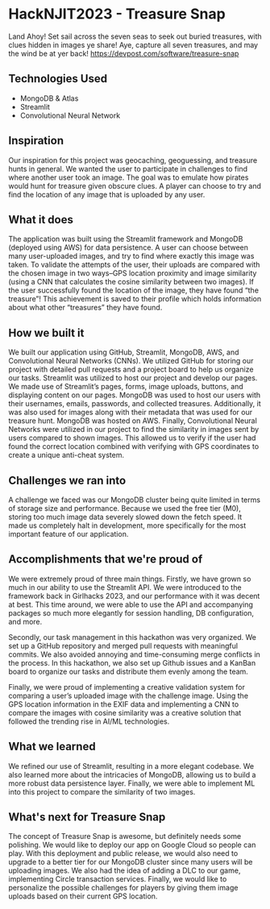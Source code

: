 # HackNJIT2023 - Treasure Snap
Land Ahoy! Set sail across the seven seas to seek out buried treasures, with clues hidden in images ye share! Aye, capture all seven treasures, and may the wind be at yer back!
https://devpost.com/software/treasure-snap
## Technologies Used
- MongoDB & Atlas
- Streamlit
- Convolutional Neural Network

## Inspiration
Our inspiration for this project was geocaching, geoguessing, and treasure hunts in general.  We wanted the user to participate in challenges to find where another user took an image.  The goal was to emulate how pirates would hunt for treasure given obscure clues.  A player can choose to try and find the location of any image that is uploaded by any user.

## What it does
The application was built using the Streamlit framework and MongoDB (deployed using AWS) for data persistence.  A user can choose between many user-uploaded images, and try to find where exactly this image was taken.  To validate the attempts of the user, their uploads are compared with the chosen image in two ways–GPS location proximity and image similarity (using a CNN that calculates the cosine similarity between two images).  If the user successfully found the location of the image, they have found “the treasure”!  This achievement is saved to their profile which holds information about what other “treasures” they have found.

## How we built it
We built our application using GitHub, Streamlit, MongoDB, AWS, and Convolutional Neural Networks (CNNs). We utilized GitHub for storing our project with detailed pull requests and a project board to help us organize our tasks. Streamlit was utilized to host our project and develop our pages. We made use of Streamlit’s pages, forms, image uploads, buttons, and displaying content on our pages. MongoDB was used to host our users with their usernames, emails, passwords, and collected treasures. Additionally, it was also used for images along with their metadata that was used for our treasure hunt. MongoDB was hosted on AWS. Finally, Convolutional Neural Networks were utilized in our project to find the similarity in images sent by users compared to shown images. This allowed us to verify if the user had found the correct location combined with verifying with GPS coordinates to create a unique anti-cheat system.

## Challenges we ran into
A challenge we faced was our MongoDB cluster being quite limited in terms of storage size and performance.  Because we used the free tier (M0), storing too much image data severely slowed down the fetch speed.  It made us completely halt in development, more specifically for the most important feature of our application.

## Accomplishments that we're proud of
We were extremely proud of three main things.  Firstly, we have grown so much in our ability to use the Streamlit API.  We were introduced to the framework back in Girlhacks 2023, and our performance with it was decent at best.  This time around, we were able to use the API and accompanying packages so much more elegantly for session handling, DB configuration, and more.

Secondly, our task management in this hackathon was very organized.  We set up a GitHub repository and merged pull requests with meaningful commits.  We also avoided annoying and time-consuming merge conflicts in the process.  In this hackathon, we also set up Github issues and a KanBan board to organize our tasks and distribute them evenly among the team.

Finally, we were proud of implementing a creative validation system for comparing a user’s uploaded image with the challenge image.  Using the GPS location information in the EXIF data and implementing a CNN to compare the images with cosine similarity was a creative solution that followed the trending rise in AI/ML technologies.

## What we learned
We refined our use of Streamlit, resulting in a more elegant codebase.  We also learned more about the intricacies of MongoDB, allowing us to build a more robust data persistence layer.  Finally, we were able to implement ML into this project to compare the similarity of two images.

## What's next for Treasure Snap
The concept of Treasure Snap is awesome, but definitely needs some polishing.  We would like to deploy our app on Google Cloud so people can play.  With this deployment and public release, we would also need to upgrade to a better tier for our MongoDB cluster since many users will be uploading images.  We also had the idea of adding a DLC to our game, implementing Circle transaction services.  Finally, we would like to personalize the possible challenges for players by giving them image uploads based on their current GPS location.
